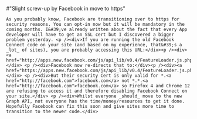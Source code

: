 #"Slight screw-up by Facebook in move to https"


    As you probably know, Facebook are transitioning over to https for security reasons. You can opt-in now but it will be mandatory in the coming months. I&#39;ve already written about the fact that every App developer will have to get an SSL cert but I discovered a bigger problem yesterday. <p /><div>If you are running the old Facebook Connect code on your site (and based on my experience, that&#39;s a _lot_ of sites), you are probably accessing this URL:</div><p /><div><a href="http://apps.new.facebook.com/js/api_lib/v0.4/FeatureLoader.js.php">http://apps.new.facebook.com/js/api_lib/v0.4/FeatureLoader.js.php</a></div> <p /><div>Facebook now re-directs that to:</div><p /><div><a href="https://apps.new.facebook.com/js/api_lib/v0.4/FeatureLoader.js.php">https://apps.new.facebook.com/js/api_lib/v0.4/FeatureLoader.js.php</a></div> <p /><div>But their security Cert is only valid for *.<a href="http://facebook.com">facebook.com</a> not *.*.<a href="http://facebook.com">facebook.com</a> so Firefox 4 and Chrome 12 are refusing to access it and therefore disabling Facebook Connect on your site.</div> <p /><div>Whilst everyone _should_ move to the new Graph API, not everyone has the time/money/resources to get it done. Hopefully Facebook can fix this soon and give sites more time to transition to the newer code.</div>
  